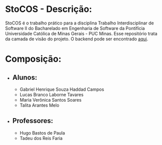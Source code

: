 # StoCOS - Descrição:
 StoCOS é o trabalho prático para a disciplina Trabalho Interdisciplinar de Software II do Bacharelado em Engenharia de Software da Pontifícia Universidade Católica de Minas Gerais - PUC Minas. Esse repositório trata da camada de visão do projeto. O backend pode ser encontrado [aqui].

# Composição:

- ## Alunos:
  - Gabriel Henrique Souza Haddad Campos
  - Lucas Branco Laborne Tavares
  - Maria Verônica Santos Soares
  - Talita Arantes Melo

- ## Professores:
  - Hugo Bastos de Paula
  - Tadeu dos Reis Faria

[aqui]: https://github.com/lbltavares/Stocos-Server
